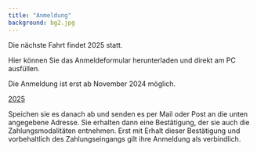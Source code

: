 ```yaml
---
title: "Anmeldung"
background: bg2.jpg
---
```

Die nächste Fahrt findet 2025 statt.

Hier können Sie das Anmeldeformular herunterladen und direkt am PC ausfüllen.

Die Anmeldung ist erst ab November 2024 möglich.


<a href="assets/images/IWF_Anmeldeformular_2023.pd" class="btn btn-outline-inverse btn-sm">2025</a>

Speichen sie es danach ab und senden es per Mail oder Post an die unten angegebene Adresse. 
Sie erhalten dann eine Bestätigung, der sie auch die Zahlungsmodalitäten entnehmen. Erst mit Erhalt dieser Bestätigung und vorbehaltlich des Zahlungseingangs gilt ihre Anmeldung als verbindlich.
